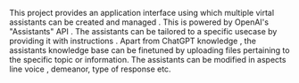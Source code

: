 This project provides an application interface using which multiple virtal assistants can be created and managed . This is powered by OpenAI's "Assistants" API . The assistants can be tailored to a specific usecase by providing it with instructions . Apart from ChatGPT knowledge , the assistants knowledge base can be finetuned by uploading files pertaining to the specific topic or information. The assistants can be modified in aspects line voice , demeanor, type of response etc.
